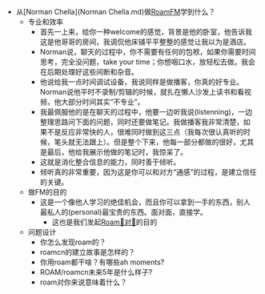 - 从[Norman Chella](Norman Chella.md)做[RoamFM](RoamFM.md)学到什么？
    - 专业和效率
        - 首先一上来，给你一种welcome的感觉，背景是他的卧室，他告诉我这是他哥哥的房间，我调侃他床铺平平整整的感觉让我以为是酒店。
        - Norman说，聊天的过程中，你不需要有任何的包袱，如果你需要时间思考，完全没问题，take your time；你想咽口水，放轻松去做。我会在后期处理好这些间断和杂音。
        - 他说给我一点时间调试设备，我说同样是做播客，你真的好专业。Norman说他平时不录制/剪辑的时候，就扎在懒人沙发上读书和看视频，他大部分时间其实“不专业”。
        - 我最佩服他的是在聊天的过程中，他要一边听我说(listenning)，一边整理思路问下面的问题，同时还要做笔记。我做播客我非常清楚，如果不是反应非常快的人，很难同时做到这三点（我每次很认真听的时候，笔头就无法跟上）。但是整个下来，他每一部分都做的很好，尤其是最后，他给我展示他做的笔记时，我惊呆了。
        - 这就是消化整合信息的能力，同时善于倾听。
        - 倾听真的非常重要，因为这是你可以和对方“通感”的过程，是建立信任的关键。
    - 做FM的目的
        - 这是一个像他人学习的绝佳机会，而且你可以拿到一手的东西，别人最私人的(personal)最宝贵的东西。面对面，直接学。
            - 这也是我们发起[Roam🍜对🍜](Roam🍜对🍜.md)的目的
    - 问题设计
        - 你怎么发现roam的？
        - roamcn的建立故事是怎样的？
        - 你用roam都干啥？有哪些ah moments?
        - ROAM/roamcn未来5年是什么样子?
        - roam对你来说意味着什么？

